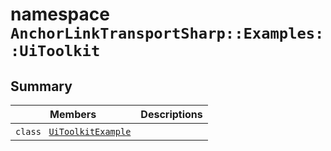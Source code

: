 # namespace `AnchorLinkTransportSharp::Examples::UiToolkit` 

## Summary

 Members                                | Descriptions                                
----------------------------------------|---------------------------------------------
`class ` [`UiToolkitExample`](AnchorLinkTransportSharp--Examples--UiToolkit--UiToolkitExample.md) | 

